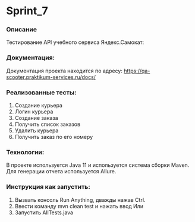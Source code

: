# Sprint_7

### Описание

Тестирование API учебного сервиса Яндекс.Самокат:

### Документация:

Документация проекта находится по адресу: https://qa-scooter.praktikum-services.ru/docs/

### Реализованные тесты:

1.   Создание курьера
2.   Логин курьера
3.   Создание заказа
4.   Получить список заказов
5.   Удалить курьера
6.   Получить заказ по его номеру

### Технологии:

В проекте используется Java 11 и используется система сборки Maven.
Для генерации отчета используется Allure.

### Инструкция как запустить:

1. Вызвать консоль Run Anything, дважды нажав Ctrl.
2. Ввести команду mvn clean test и нажать ввод
Или
3. Запустить AllTests.java 
